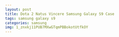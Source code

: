 ```yaml
---
layout: post
title: Dota 2 Natus Vincere Samsung Galaxy S9 Case
tags: samsung galaxy s9
categories: samsung
img: 1_znxkj11PUB7MXwGTqmPBBokotUtfkOY
---
```

